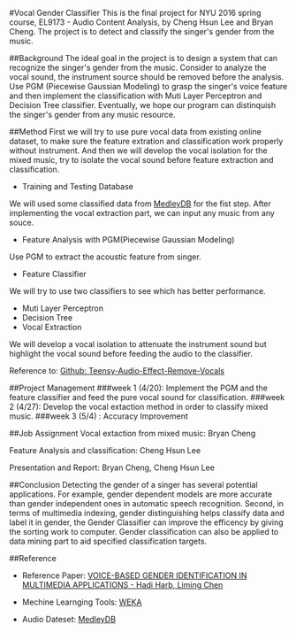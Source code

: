#Vocal Gender Classifier
This is the final project for NYU 2016 spring course, EL9173 - Audio Content Analysis, by Cheng Hsun Lee and Bryan Cheng. The project is to detect and classify the singer's gender from the music.

##Background
The ideal goal in the project is to design a system that can recognize the singer's gender from the music. Consider to analyze the vocal sound, the instrument source should be removed before the analysis. Use PGM (Piecewise Gaussian Modeling) to grasp the singer's voice feature and then implement the classification with Muti Layer Perceptron and Decision Tree classifier. Eventually, we hope our program can distinquish the singer's gender from any music resource.


##Method
First we will try to use pure vocal data from existing online dataset, to make sure the feature extration and classification work properly without instrument. And then we will develop the vocal isolation for the mixed music, try to isolate the vocal sound before feature extraction and classification. 

* Training and Testing Database

We will used some classified data from [MedleyDB](http://medleydb.weebly.com) for the fist step. After implementing the vocal extraction part, we can input any music from any souce.
* Feature Analysis with PGM(Piecewise Gaussian Modeling)

Use PGM to extract the acoustic feature from singer.
* Feature Classifier

We will try to use two classifiers to see which has better performance. 
  * Muti Layer Perceptron
  * Decision Tree
* Vocal Extraction

We will develop a vocal isolation to attenuate the instrument sound but highlight the vocal sound before feeding the audio to the classifier.

Reference to: [Github: Teensy-Audio-Effect-Remove-Vocals](https://github.com/FrankBoesing/Teensy-Audio-Effect-Remove-Vocals)

##Project Management
###week 1 (4/20): 
Implement the PGM and the feature classifier and feed the pure vocal sound for classification.
###week 2 (4/27):
Develop the vocal extaction method in order to classify mixed music.
###week 3 (5/4) :
Accuracy Improvement

##Job Assignment
Vocal extaction from mixed music: Bryan Cheng

Feature Analysis and classification: Cheng Hsun Lee

Presentation and Report: Bryan Cheng, Cheng Hsun Lee

##Conclusion
Detecting the gender of a singer has several potential applications. For example, gender dependent models are more accurate than gender independent ones in automatic speech recognition. Second, in terms of multimedia indexing, gender distinguishing helps classify data and label it in gender, the Gender Classifier can improve the efficency by giving the sorting work to computer. Gender classification can also be applied to data mining part to aid specified classification targets.

##Reference
* Reference Paper: [VOICE-BASED GENDER IDENTIFICATION IN MULTIMEDIA APPLICATIONS - Hadi Harb, Liming Chen](https://pdfs.semanticscholar.org/35d6/b269c99d0c7a27641a7489c4f13ecd8d5181.pdf)

* Mechine Learnging Tools: [WEKA](http://www.cs.waikato.ac.nz/ml/index.html)

* Audio Dateset: [MedleyDB](http://medleydb.weebly.com/)

